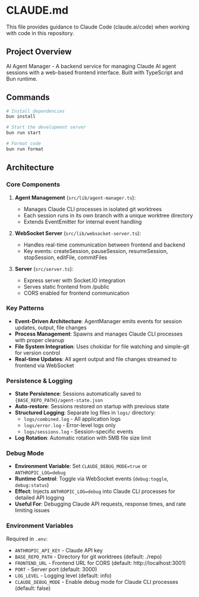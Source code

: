 # CLAUDE.md

This file provides guidance to Claude Code (claude.ai/code) when working with code in this repository.

## Project Overview

AI Agent Manager - A backend service for managing Claude AI agent sessions with a web-based frontend interface. Built with TypeScript and Bun runtime.

## Commands

```bash
# Install dependencies
bun install

# Start the development server
bun run start

# Format code
bun run format
```

## Architecture

### Core Components

1. **Agent Management** (`src/lib/agent-manager.ts`):
   - Manages Claude CLI processes in isolated git worktrees
   - Each session runs in its own branch with a unique worktree directory
   - Extends EventEmitter for internal event handling

2. **WebSocket Server** (`src/lib/websocket-server.ts`):
   - Handles real-time communication between frontend and backend
   - Key events: createSession, pauseSession, resumeSession, stopSession, editFile, commitFiles

3. **Server** (`src/server.ts`):
   - Express server with Socket.IO integration
   - Serves static frontend from /public
   - CORS enabled for frontend communication

### Key Patterns

- **Event-Driven Architecture**: AgentManager emits events for session updates, output, file changes
- **Process Management**: Spawns and manages Claude CLI processes with proper cleanup
- **File System Integration**: Uses chokidar for file watching and simple-git for version control
- **Real-time Updates**: All agent output and file changes streamed to frontend via WebSocket

### Persistence & Logging

- **State Persistence**: Sessions automatically saved to `{BASE_REPO_PATH}/agent-state.json`
- **Auto-restore**: Sessions restored on startup with previous state
- **Structured Logging**: Separate log files in `logs/` directory:
  - `logs/combined.log` - All application logs
  - `logs/error.log` - Error-level logs only
  - `logs/sessions.log` - Session-specific events
- **Log Rotation**: Automatic rotation with 5MB file size limit

### Debug Mode

- **Environment Variable**: Set `CLAUDE_DEBUG_MODE=true` or `ANTHROPIC_LOG=debug`
- **Runtime Control**: Toggle via WebSocket events (`debug:toggle`, `debug:status`)
- **Effect**: Injects `ANTHROPIC_LOG=debug` into Claude CLI processes for detailed API logging
- **Useful For**: Debugging Claude API requests, response times, and rate limiting issues

### Environment Variables

Required in `.env`:
- `ANTHROPIC_API_KEY` - Claude API key
- `BASE_REPO_PATH` - Directory for git worktrees (default: ./repo)
- `FRONTEND_URL` - Frontend URL for CORS (default: http://localhost:3001)
- `PORT` - Server port (default: 3000)
- `LOG_LEVEL` - Logging level (default: info)
- `CLAUDE_DEBUG_MODE` - Enable debug mode for Claude CLI processes (default: false)